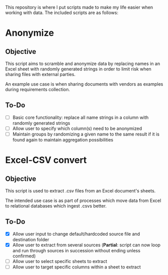 This repository is where I put scripts made to make my life easier when working with data. 
The included scripts are as follows:

# Anonymize
## Objective
This script aims to scramble and anonymize data by replacing names in an Excel sheet with randomly generated strings in order to limit risk when sharing files with external parties.

An example use case is when sharing documents with vendors as examples during requirements collection.

## To-Do
- [ ] Basic core functionality: replace all name strings in a column with randomly generated strings
- [ ] Allow user to specify which column(s) need to be anonymized
- [ ] Maintain groups by randomizing a given name to the same result if it is found again to maintain aggregation possibilities

# Excel-CSV convert
## Objective
This script is used to extract .csv files from an Excel document's sheets. 

The intended use case is as part of processes which move data from Excel to relational databases which ingest .csvs better.

## To-Do
- [x] Allow user input to change default/hardcoded source file and destination folder
- [x] Allow user to extract from several sources (**Partial**: script can now loop and run through sources in succession without ending unless confirmed)
- [ ] Allow user to select specific sheets to extract
- [ ] Allow user to target specific columns within a sheet to extract
